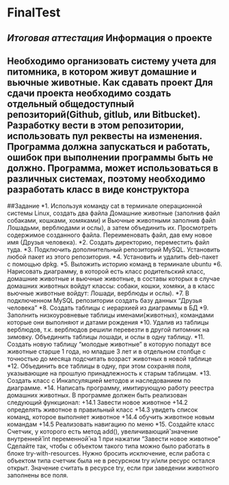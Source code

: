 # FinalTest
*Итоговая аттестация*
**Информация о проекте**
---
Необходимо организовать систему учета для питомника, в котором живут
домашние и вьючные животные.
Как сдавать проект
Для сдачи проекта необходимо создать отдельный общедоступный
репозиторий(Github, gitlub, или Bitbucket). Разработку вести в этом
репозитории, использовать пул реквесты на изменения. Программа должна
запускаться и работать, ошибок при выполнении программы быть не должно.
Программа, может использоваться в различных системах, поэтому необходимо
разработать класс в виде конструктора
---
##Задание
*1. Используя команду cat в терминале операционной системы Linux, создать
два файла Домашние животные (заполнив файл собаками, кошками,
хомяками) и Вьючные животными заполнив файл Лошадьми, верблюдами и
ослы), а затем объединить их. Просмотреть содержимое созданного файла.
Переименовать файл, дав ему новое имя (Друзья человека).
*2. Создать директорию, переместить файл туда.
*3. Подключить дополнительный репозиторий MySQL. Установить любой пакет
из этого репозитория.
*4. Установить и удалить deb-пакет с помощью dpkg.
*5. Выложить историю команд в терминале ubuntu
*6. Нарисовать диаграмму, в которой есть класс родительский класс, домашние
животные и вьючные животные, в составы которых в случае домашних
животных войдут классы: собаки, кошки, хомяки, а в класс вьючные животные
войдут: Лошади, верблюды и ослы).
*7. В подключенном MySQL репозитории создать базу данных “Друзья
человека”
*8. Создать таблицы с иерархией из диаграммы в БД
*9. Заполнить низкоуровневые таблицы именами(животных), командами
которые они выполняют и датами рождения
*10. Удалив из таблицы верблюдов, т.к. верблюдов решили перевезти в другой
питомник на зимовку. Объединить таблицы лошади, и ослы в одну таблицу.
*11. Создать новую таблицу “молодые животные” в которую попадут все
животные старше 1 года, но младше 3 лет и в отдельном столбце с точностью
до месяца подсчитать возраст животных в новой таблице
*12. Объединить все таблицы в одну, при этом сохраняя поля, указывающие на
прошлую принадлежность к старым таблицам.
*13. Создать класс с Инкапсуляцией методов и наследованием по диаграмме.
*14. Написать программу, имитирующую работу реестра домашних животных.
В программе должен быть реализован следующий функционал:
 +14.1 Завести новое животное
 +14.2 определять животное в правильный класс
 +14.3 увидеть список команд, которое выполняет животное
 +14.4 обучить животное новым командам
 +14.5 Реализовать навигацию по меню
*15. Создайте класс Счетчик, у которого есть метод add(), увеличивающий̆
значение внутренней̆ int переменной̆ на 1 при нажатии “Завести новое
животное” Сделайте так, чтобы с объектом такого типа можно было работать в
блоке try-with-resources. Нужно бросить исключение, если работа с объектом
типа счетчик была не в ресурсном try и/или ресурс остался открыт. Значение
считать в ресурсе try, если при заведении животного заполнены все поля.
